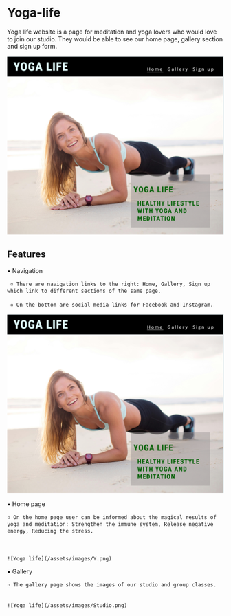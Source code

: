 # Yoga-life

Yoga life website is a page for meditation and yoga lovers who would love to join our studio. They would be able to see our home page, gallery section and sign up form.


![Yoga life](/assets/images/Yoga-life.png)







## Features

▪︎ Navigation

     ▫︎ There are navigation links to the right: Home, Gallery, Sign up which link to different sections of the same page.

     ▫︎ On the bottom are social media links for Facebook and Instagram.


    
    

![Yoga life](/assets/images/Yoga-life.png)





▪︎ Home page

    ▫︎ On the home page user can be informed about the magical results of yoga and meditation: Strengthen the immune system, Release negative energy, Reducing the stress.



    ![Yoga life](/assets/images/Y.png)



▪︎ Gallery

    ▫︎ The gallery page shows the images of our studio and group classes.


    ![Yoga life](/assets/images/Studio.png)

    

